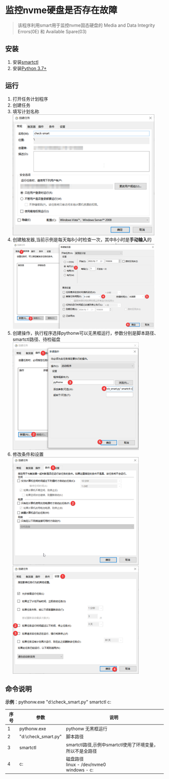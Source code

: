 # 监控nvme硬盘是否存在故障
> 该程序利用smart用于监控nvme固态硬盘的
>Media and Data Integrity Errors(0E) 和 Available Spare(03)

## 安装
1. 安装[smartctl](https://sourceforge.net/projects/smartmontools/files/)
2. 安装[Python 3.7+](https://www.python.org/)

## 运行
1. 打开任务计划程序
2. 创建任务
3. 填写计划名称
<br/><img src="https://github.com/codeboysky/check-SMART/blob/master/resource/1.png" width="450em"></img>
5. 创建触发器,当前示例是每天每8小时检查一次，其中8小时是**手动输入**的
<br/><img src="https://github.com/codeboysky/check-SMART/blob/master/resource/2.png" width="450em"></img>
6. 创建操作，执行程序选择pythonw可以无黑框运行，参数分别是脚本路径、smartctl路径、待检磁盘
<br/><img src="https://github.com/codeboysky/check-SMART/blob/master/resource/3.png" width="400em"></img>
7. 修改条件和设置
<br/><img src="https://github.com/codeboysky/check-SMART/blob/master/resource/4.png" width="400em"></img>
<br/><img src="https://github.com/codeboysky/check-SMART/blob/master/resource/5.png" width="400em"></img>

## 命令说明
**示例**：pythonw.exe "d:\check_smart.py" smartctl c:

| 序号 | 参数 | 说明 |
| --- | --- | --- |
| 1 | pythonw.exe | pythonw 无黑框运行 |
| 2 | "d:\check_smart.py" | 脚本路径 |
| 3 | smartctl | smartctl路径,示例中smartctl使用了环境变量，所以不是全路径 |
| 4 | c: |磁盘路径 <br/> linux - /dev/nvme0 <br/> windows - c:  |

